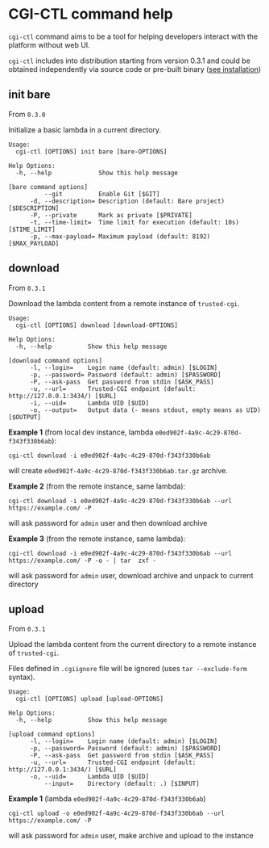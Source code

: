 # CGI-CTL command help


`cgi-ctl` command aims to be a tool for helping developers interact with the platform without web UI.

`cgi-ctl` includes into distribution starting from version 0.3.1 and could be obtained independently
via source code or pre-built binary ([see installation](installation.md))

## init bare

From `0.3.0`

Initialize a basic lambda in a current directory.

```
Usage:
  cgi-ctl [OPTIONS] init bare [bare-OPTIONS]

Help Options:
  -h, --help             Show this help message

[bare command options]
          --git          Enable Git [$GIT]
      -d, --description= Description (default: Bare project) [$DESCRIPTION]
      -P, --private      Mark as private [$PRIVATE]
      -t, --time-limit=  Time limit for execution (default: 10s) [$TIME_LIMIT]
      -p, --max-payload= Maximum payload (default: 8192) [$MAX_PAYLOAD]

```

## download

From `0.3.1`

Download the lambda content from a remote instance of `trusted-cgi`.

```
Usage:
  cgi-ctl [OPTIONS] download [download-OPTIONS]

Help Options:
  -h, --help          Show this help message

[download command options]
      -l, --login=    Login name (default: admin) [$LOGIN]
      -p, --password= Password (default: admin) [$PASSWORD]
      -P, --ask-pass  Get password from stdin [$ASK_PASS]
      -u, --url=      Trusted-CGI endpoint (default: http://127.0.0.1:3434/) [$URL]
      -i, --uid=      Lambda UID [$UID]
      -o, --output=   Output data (- means stdout, empty means as UID) [$OUTPUT]
```

**Example 1** (from local dev instance, lambda `e0ed902f-4a9c-4c29-870d-f343f330b6ab`):

```
cgi-ctl download -i e0ed902f-4a9c-4c29-870d-f343f330b6ab
```

will create `e0ed902f-4a9c-4c29-870d-f343f330b6ab.tar.gz` archive.


**Example 2** (from the remote instance, same lambda):

```
cgi-ctl download -i e0ed902f-4a9c-4c29-870d-f343f330b6ab --url https://example.com/ -P
```

will ask password for `admin` user and then download archive

**Example 3** (from the remote instance, same lambda):

```
cgi-ctl download -i e0ed902f-4a9c-4c29-870d-f343f330b6ab --url https://example.com/ -P -o - | tar  zxf -
```

will ask password for `admin` user, download archive and unpack to current directory

## upload

From `0.3.1`

Upload the lambda content from the current directory to a remote instance of `trusted-cgi`.

Files defined in `.cgiignore` file will be ignored (uses `tar --exclude-form` syntax).

```
Usage:
  cgi-ctl [OPTIONS] upload [upload-OPTIONS]

Help Options:
  -h, --help          Show this help message

[upload command options]
      -l, --login=    Login name (default: admin) [$LOGIN]
      -p, --password= Password (default: admin) [$PASSWORD]
      -P, --ask-pass  Get password from stdin [$ASK_PASS]
      -u, --url=      Trusted-CGI endpoint (default: http://127.0.0.1:3434/) [$URL]
      -o, --uid=      Lambda UID [$UID]
          --input=    Directory (default: .) [$INPUT]
```


**Example 1** (lambda `e0ed902f-4a9c-4c29-870d-f343f330b6ab`)

```
cgi-ctl upload -o e0ed902f-4a9c-4c29-870d-f343f330b6ab --url https://example.com/ -P
```


will ask password for `admin` user, make archive and upload to the instance
